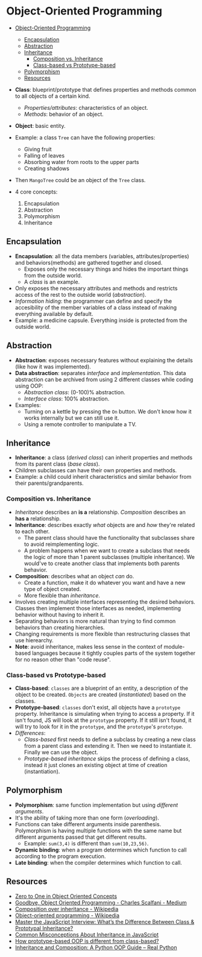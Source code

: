 # Object-Oriented Programming

- [Object-Oriented Programming](#object-oriented-programming)

  - [Encapsulation](#encapsulation)
  - [Abstraction](#abstraction)
  - [Inheritance](#inheritance)
    - [Composition vs. Inheritance](#composition-vs-inheritance)
    - [Class-based vs Prototype-based](#class-based-vs-prototype-based)
  - [Polymorphism](#polymorphism)
  - [Resources](#resources)

- **Class**: blueprint/prototype that defines properties and methods common to all objects of a
  certain kind.
  - _Properties/attributes_: characteristics of an object.
  - _Methods_: behavior of an object.
- **Object**: basic entity.

- Example: a class `Tree` can have the following properties:
  - Giving fruit
  - Falling of leaves
  - Absorbing water from roots to the upper parts
  - Creating shadows
- Then `MangoTree` could be an object of the `Tree` class.

- 4 core concepts:
  1. Encapsulation
  2. Abstraction
  3. Polymorphism
  4. Inheritance

## Encapsulation

- **Encapsulation**: all the data members (variables, attributes/properties) and behaviors(methods)
  are gathered together and closed.
  - Exposes only the necessary things and hides the important things from the outside world.
  - A _class_ is an example.
- Only exposes the necessary attributes and methods and restricts access of the rest to the outside
  world (_abstraction_).
- _Information hiding_: the programmer can define and specify the accesibility of the member
  variables of a class instead of making everything available by default.
- Example: a medicine capsule. Everything inside is protected from the outside world.

## Abstraction

- **Abstraction**: exposes necessary features without explaining the details (like how it was
  implemented).
- **Data abstraction**: separates _interface_ and _implementation_. This data abstraction can be
  archived from using 2 different classes while coding using OOP:
  - _Abstraction class_: (0-100)% abstraction.
  - _Interface class_: 100% abstraction.
- Examples:
  - Turning on a kettle by pressing the `On` button. We don't know how it works internally but we
    can still use it.
  - Using a remote controller to manipulate a TV.

## Inheritance

- **Inheritance**: a class (_derived class_) can inherit properties and methods from its parent
  class (_base class_).
- Children subclasses can have their own properties and methods.
- Example: a child could inherit characteristics and similar behavior from their
  parents/grandparents.

### Composition vs. Inheritance

- _Inheritance_ describes an **is a** relationship. _Composition_ describes an **has a**
  relationship.
- **Inheritance**: describes exactly _what_ objects are and _how_ they're related to each other.
  - The parent class should have the functionality that subclasses share to avoid reimplementing
    logic.
  - A problem happens when we want to create a subclass that needs the logic of more than 1 parent
    subclasses (multiple inheritance). We would've to create another class that implements both
    parents behavior.
- **Composition**: describes what an object _can_ do.
  - Create a function, make it do whatever you want and have a new type of object created.
  - More flexible than _inheritance_.
- Involves creating multiple interfaces representing the desired behaviors. Classes then implement
  those interfaces as needed, implementing behavior without having to inherit it.
- Separating behaviors is more natural than trying to find common behaviors than creating
  hierarchies.
- Changing requirements is more flexible than restructuring classes that use hierearchy.
- **Note**: avoid inheritance, makes less sense in the context of module-based languages because it
  tightly couples parts of the system together for no reason other than "code reuse".

### Class-based vs Prototype-based

- **Class-based**: `classes` are a blueprint of an entity, a description of the object to be
  created. `Objects` are created (_instantiated_) based on the classes.
- **Prototype-based**: `classes` don't exist, all objects have a `prototype` property. Inheritance
  is simulating when trying to access a property. If it isn't found, JS will look at the `prototype`
  property. If it still isn't found, it will try to look for it in the `prototype`, and the
  `prototype`'s `prototype`.
- _Differences_:
  - _Class-based_ first needs to define a subclass by creating a new class from a parent class and
    extending it. Then we need to instantiate it. Finally we can use the object.
  - _Prototype-based inheritance_ skips the process of defining a class, instead it just clones an
    existing object at time of creation (instantiation).

## Polymorphism

- **Polymorphism**: same function implementation but using _different arguments_.
- It's the ability of taking more than one form (_overloading_).
- Functions can take different arguments inside parenthesis. Polymorphism is having multiple
  functions with the same name but different arguments passed that get different results.
  - Example: `sum(3,4)` is different than `sum(10,23,56)`.
- **Dynamic binding**: when a program determines which function to call according to the program
  execution.
- **Late binding**: when the compiler determines which function to call.

## Resources

- [Zero to One in Object Oriented Concepts](https://www.freecodecamp.org/news/object-oriented-concepts/)
- [Goodbye, Object Oriented Programming - Charles Scalfani - Medium](https://medium.com/@cscalfani/goodbye-object-oriented-programming-a59cda4c0e53)
- [Composition over inheritance - Wikipedia](https://en.wikipedia.org/wiki/Composition_over_inheritance)
- [Object-oriented programming - Wikipedia](https://en.wikipedia.org/wiki/Object-oriented_programming)
- [Master the JavaScript Interview: What’s the Difference Between Class & Prototypal Inheritance?](https://medium.com/javascript-scene/master-the-javascript-interview-what-s-the-difference-between-class-prototypal-inheritance-e4cd0a7562e9)
- [Common Misconceptions About Inheritance in JavaScript](https://medium.com/javascript-scene/common-misconceptions-about-inheritance-in-javascript-d5d9bab29b0a)
- [How prototype-based OOP is different from class-based?](http://developer-interview.com/p/oop-ood/how-prototype-based-oop-is-different-from-class-based-13)
- [Inheritance and Composition: A Python OOP Guide – Real Python](https://realpython.com/inheritance-composition-python/)
